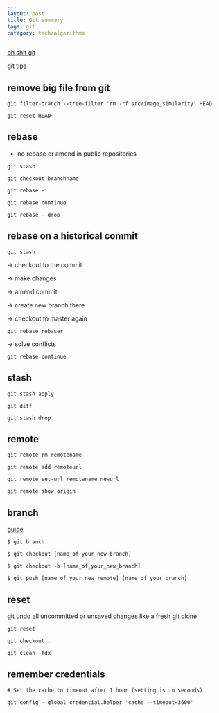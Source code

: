 ```yaml
---
layout: post
title: Git summary 
tags: git
category: tech/algorithms
---
```


[oh shit git](http://ohshitgit.com/)

[git tips ](https://github.com/git-tips/tips)

## remove big file from git 
`git filter-branch --tree-filter 'rm -rf src/image_similarity' HEAD`


`git reset HEAD~`

## rebase

+ no rebase or amend in public repositories

 `git stash`

 `git checkout branchname`

 `git rebase -i `

 `git rebase continue`

`git rebase --drop `

## rebase on a historical commit 

 `git stash`

 -> checkout to the commit

 -> make changes

 -> amend commit 

 -> create new branch there

 -> checkout to master again

 `git rebase rebaser`

 -> solve conflicts 

 `git rebase continue`


## stash

 `git stash apply `

 `git diff`

 `git stash drop`

## remote

 `git remote rm remotename`

 `git remote add remoteurl`

 `git remote set-url remotename newurl`

 `git remote show origin`


## branch 
[guide](https://github.com/Kunena/Kunena-Forum/wiki/Create-a-new-branch-with-git-and-manage-branches)

 `$ git branch`

 `$ git checkout [name_of_your_new_branch]`

 `$ git checkout -b [name_of_your_new_branch]`

 `$ git push [name_of_your_new_remote] [name_of_your_branch]`

## reset
git undo all uncommitted or unsaved changes
like a fresh git clone 

 `git reset`

 `git checkout . `

 `git clean -fdx`

## remember credentials
`# Set the cache to timeout after 1 hour (setting is in seconds)`

`git config --global credential.helper 'cache --timeout=3600'`
